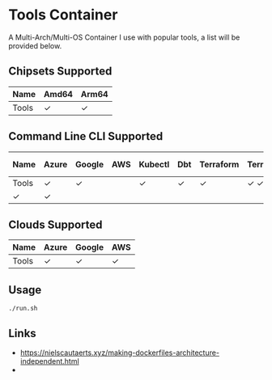 # Tools Container

A Multi-Arch/Multi-OS Container I use with popular tools, a list will be provided below.


## Chipsets Supported
| Name | Amd64 | Arm64
|------|-------|------|
| Tools | ✓ | ✓ |

## Command Line CLI Supported
| Name | Azure | Google | AWS | Kubectl | Dbt | Terraform | Terragrunt | TFENV | Python | Pip | Packer | Cookiecutter | Pre-Commit |
|------|-------|--------|-----|-------|-------|-----------|------------|-------|--------|-----|--------|--------------|------------|
| Tools | ✓   | ✓ | | ✓   | ✓     | ✓     |         ✓            ✓ |    ✓ |     ✓ |  ✓ |     ✓      |      
✓ |         ✓ |

## Clouds Supported
| Name | Azure | Google | AWS |
|------|-------|--------|-----|
| Tools | ✓ | ✓ | ✓ |

## Usage

```shell
./run.sh
```

## Links
- https://nielscautaerts.xyz/making-dockerfiles-architecture-independent.html
-
